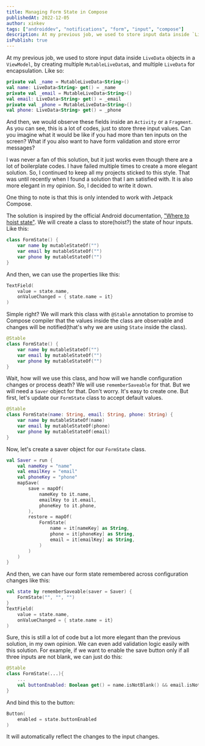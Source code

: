 ```yaml
---
title: Managing Form State in Compose
publishedAt: 2022-12-05
author: xinkev
tags: ["androiddev", "notifications", "form", "input", "compose"]
description: At my previous job, we used to store input data inside `LiveData` objects in a `ViewModel`, by creating multiple `MutableLiveData`s, and multiple `LiveData` for encapsulation. Like so...
isPublish: true
---
```

At my previous job, we used to store input data inside `LiveData` objects in a `ViewModel`, by creating multiple `MutableLiveData`s, and multiple `LiveData` for encapsulation. Like so:

```kotlin
private val _name = MutableLiveData<String>()
val name: LiveData<String> get() = _name
private val _email = MutableLiveData<String>()
val email: LiveData<String> get() = _email
private val _phone = MutableLiveData<String>()
val phone: LiveData<String> get() = _phone
```
And then, we would observe these fields inside an `Activity` or a `Fragment`. As you can see, this is a lot of codes, just to store three input values. Can you imagine what it would be like if you had more than ten inputs on the screen? What if you also want to have form validation and store error messages? 

I was never a fan of this solution, but it just works even though there are a lot of boilerplate codes. I have failed multiple times to create a more elegant solution. So, I continued to keep all my projects sticked to this style. That was until recently when I found a solution that I am satisfied with. It is also more elegant in my opinion. So, I decided to write it down. 

One thing to note is that this is only intended to work with Jetpack Compose.

The solution is inspired by the official Android documentation, ["Where to hoist state"](https://developer.android.com/jetpack/compose/state-hoisting). We will create a class to store(hoist?) the state of hour inputs. Like this:
```kotlin
class FormState() {
    var name by mutableStateOf("")
    var email by mutableStateOf("")
    var phone by mutableStateOf("")
}
```
And then, we can use the properties like this:
```kotlin
TextField(
    value = state.name,
    onValueChanged = { state.name = it}
)
```
Simple right? We will mark this class with `@Stable` annotation to promise to Compose compiler that the values inside the class are observable and changes will be notified(that's why we are using `State` inside the class).
```kotlin
@Stable
class FormState() {
    var name by mutableStateOf("")
    var email by mutableStateOf("")
    var phone by mutableStateOf("")
}
```
Wait, how will we use this class, and how will we handle configuration changes or process death? We will use `rememberSaveable` for that. But we will need a `Saver` object for that. Don't worry. It's easy to create one. But first, let's update our `FormState` class to accept default values.
```kotlin
@Stable
class FormState(name: String, email: String, phone: String) {
    var name by mutableStateOf(name)
    var email by mutableStateOf(phone)
    var phone by mutableStateOf(email)
}
```
Now, let's create a saver object for our `FormState` class.
```kotlin
val Saver = run {
    val nameKey = "name"
    val emailKey = "email"
    val phoneKey = "phone"
    mapSave(
        save = mapOf(
            nameKey to it.name, 
            emailKey to it.email, 
            phoneKey to it.phone,
        ),
        restore = mapOf(
            FormState(
                name = it[nameKey] as String,
                phone = it[phoneKey] as String,
                email = it[emailKey] as String,
            )
        )
    )
}
```
And then, we can have our form state remembered across configuration changes like this:
```kotlin
val state by rememberSaveable(saver = Saver) {
    FormState("", "", "")
}
TextField(
    value = state.name,
    onValueChanged = { state.name = it}
)
```
Sure, this is still a lot of code but a lot more elegant than the previous solution, in my own opinion. We can even add validation logic easily with this solution. For example, if we want to enable the save button only if all three inputs are not blank, we can just do this:
```kotlin
@Stable
class FormState(...){
    ...
    val buttonEnabled: Boolean get() = name.isNotBlank() && email.isNotBlank() && phone.isNotBlank()
}
```
And bind this to the button:
```kotlin
Button(
    enabled = state.buttonEnabled
)
```
It will automatically reflect the changes to the input changes.
